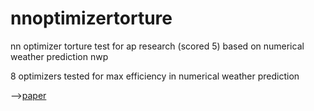 # nnoptimizertorture
nn optimizer torture test for ap research (scored 5) based on numerical weather prediction nwp

8 optimizers tested for max efficiency in numerical weather prediction

-->[paper](https://docs.google.com/document/d/1-LHew4aeFPC1RlGKK24HXrzt2HB_PC1elHSRA-4Isiw/edit?usp=sharing)
